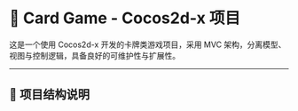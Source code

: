 # 🎴 Card Game - Cocos2d-x 项目

这是一个使用 Cocos2d-x 开发的卡牌类游戏项目，采用 MVC 架构，分离模型、视图与控制逻辑，具备良好的可维护性与扩展性。

---

## 📂 项目结构说明

